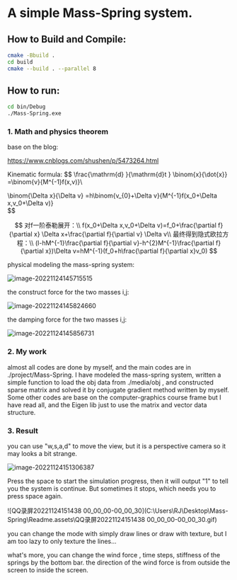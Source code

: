 # A simple Mass-Spring system.



## **How to Build and Compile:**

```bash
cmake -Bbuild .
cd build
cmake --build . --parallel 8
```

## How to run:

```bash
cd bin/Debug
./Mass-Spring.exe
```



### 1. Math and physics theorem

base on the blog:

https://www.cnblogs.com/shushen/p/5473264.html

Kinematic formula:
$$
\frac{\mathrm{d} }{\mathrm{d}t } \binom{x}{\dot{x}} =\binom{v}{M^{-1}f(x,v)}\

\binom{\Delta x}{\Delta v} =h\binom{v_{0}+\Delta v}{M^{-1}f(x_0+\Delta x,v_0+\Delta v)} \
$$

$$
对f一阶泰勒展开：\\
f(x_0+\Delta x,v_0+\Delta v)=f_0+\frac{\partial f}{\partial x} \Delta x+\frac{\partial f}{\partial v} \Delta v\\
最终得到隐式欧拉方程：\\
(I-hM^{-1}\frac{\partial f}{\partial v}-h^{2}M^{-1}\frac{\partial f}{\partial x})\Delta v=hM^{-1}(f_0+h\frac{\partial f}{\partial x}v_0)
$$

physical modeling the mass-spring system:

![image-20221124145715515](C:\Users\RJ\Desktop\Mass-Spring\Readme.assets\image-20221124145715515.png)

the construct force  for the two masses i,j:

![image-20221124145824660](C:\Users\RJ\Desktop\Mass-Spring\Readme.assets\image-20221124145824660.png)

the damping force  for the two masses i,j:

![image-20221124145856731](C:\Users\RJ\Desktop\Mass-Spring\Readme.assets\image-20221124145856731.png)



### 2. My work

almost all codes are done by myself, and the main codes are in ./project/Mass-Spring. I have modeled the mass-spring system, written a simple function to load the obj data from ./media/obj , and constructed sparse matrix and solved it by conjugate gradient method written by myself. Some other codes are base on the computer-graphics course  frame but I have read all, and the Eigen lib just to use the matrix and vector data structure.



### 3. Result

you can use "w,s,a,d" to move the view, but it is a perspective camera so it may looks a bit strange.

![image-20221124151306387](C:\Users\RJ\Desktop\Mass-Spring\Readme.assets\image-20221124151306387.png)

Press the space to start the simulation progress, then it will output "1" to tell you the system is continue. But sometimes it stops, which needs you to press space again.

![QQ录屏20221124151438 00_00_00-00_00_30](C:\Users\RJ\Desktop\Mass-Spring\Readme.assets\QQ录屏20221124151438 00_00_00-00_00_30.gif)

you can change the mode with simply draw lines or draw with texture, but I am too lazy to only texture the lines...

what's more, you can change the wind force , time steps, stiffness of the springs by the bottom bar. the direction of the wind force is from outside the screen to inside the screen.